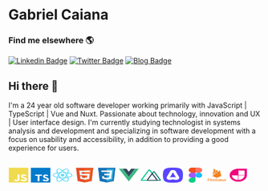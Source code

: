 # Gabriel Caiana

### Find me elsewhere 🌎

[![Linkedin Badge](https://img.shields.io/badge/-LinkedIn-blue?style=flat&logo=LinkedIn&logoColor=white)](https://www.linkedin.com/in/gabrielcaiana)
[![Twitter Badge](https://img.shields.io/badge/-Twitter-1ca0f1?style=flat&logo=Twitter&logoColor=white)](https://twitter.com/gabrielgueedes)
[![Blog Badge](https://img.shields.io/badge/Blog-gabrielcaiana-black)](https://gabrielcaiana.com)

## Hi there 👋

I'm a 24 year old software developer working primarily with JavaScript | TypeScript | Vue and Nuxt. Passionate about technology, innovation and UX | User interface design. I'm currently studying technologist in systems analysis and development and specializing in software development with a focus on usability and accessibility, in addition to providing a good experience for users.

<div style="display: inline_block"><br>
  <img align="center" alt="Gabriel-Js" height="30" width="40" src="https://raw.githubusercontent.com/devicons/devicon/master/icons/javascript/javascript-plain.svg">
  <img align="center" alt="Gabriel-Ts" height="30" width="40" src="https://raw.githubusercontent.com/devicons/devicon/master/icons/typescript/typescript-plain.svg">
  <img align="center" alt="Gabriel-React" height="30" width="40" src="https://raw.githubusercontent.com/devicons/devicon/master/icons/react/react-original.svg">
  <img align="center" alt="Gabriel-HTML" height="30" width="40" src="https://raw.githubusercontent.com/devicons/devicon/master/icons/html5/html5-original.svg">
  <img align="center" alt="Gabriel-CSS" height="30" width="40" src="https://raw.githubusercontent.com/devicons/devicon/master/icons/css3/css3-original.svg">
  <img align="center" alt="Gabriel-Vue" height="30" width="40" src="https://github.com/devicons/devicon/blob/master/icons/vuejs/vuejs-original.svg">
  <img align="center" alt="Gabriel-Nuxt" height="30" width="40" src="https://github.com/devicons/devicon/blob/master/icons/nuxtjs/nuxtjs-original.svg">
  <img align="center" alt="Gabriel-Adonis" height="30" width="40" src="https://github.com/devicons/devicon/blob/master/icons/adonisjs/adonisjs-original.svg">
   <img align="center" alt="Gabriel-Adonis" height="30" width="40" src="https://github.com/devicons/devicon/blob/master/icons/figma/figma-original.svg">
   <img align="center" alt="Gabriel-Adonis" height="30" width="40" src="https://github.com/devicons/devicon/blob/master/icons/firebase/firebase-plain-wordmark.svg">
   <img align="center" alt="Gabriel-Adonis" height="30" width="40" src="https://github.com/devicons/devicon/blob/master/icons/jamstack/jamstack-original.svg">


